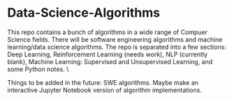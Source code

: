# Data-Science-Algorithms

This repo contains a bunch of algorithms in a wide range of Compuer Science fields. There will be software engineering algorithms and machine learning/data science algorithms. 
The repo is separated into a few sections: Deep Learning, Reinforcement Learning (needs work), NLP (currently blank), Machine Learning: Supervised and Unsupervised Learning, and some Python notes. \

Things to be added in the future: SWE algorithms. Maybe make an interactive Jupyter Notebook version of algorithm implementations.
